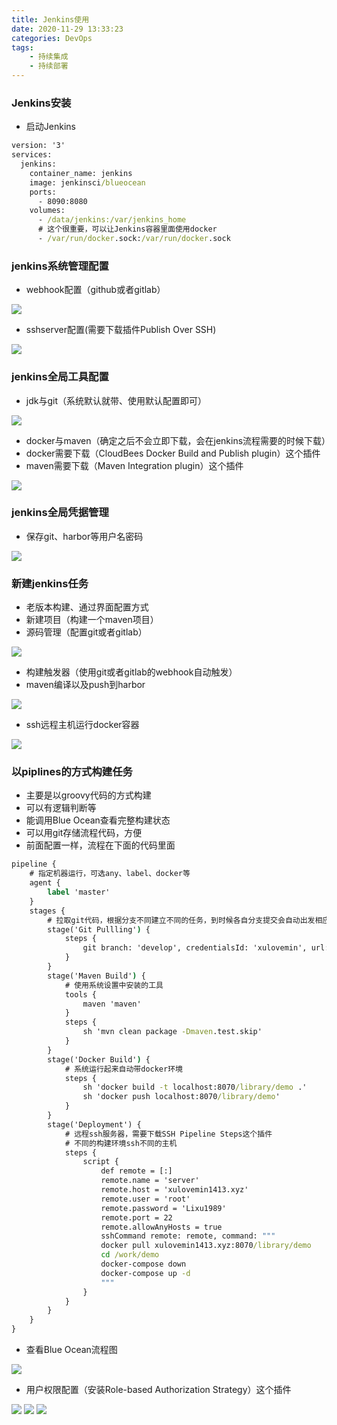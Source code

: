```yaml
---
title: Jenkins使用
date: 2020-11-29 13:33:23
categories: DevOps
tags:
    - 持续集成
    - 持续部署
---
```


### Jenkins安装

- 启动Jenkins
```cmd
version: '3'
services:
  jenkins:
    container_name: jenkins
    image: jenkinsci/blueocean
    ports:
      - 8090:8080
    volumes:
      - /data/jenkins:/var/jenkins_home
      # 这个很重要，可以让Jenkins容器里面使用docker
      - /var/run/docker.sock:/var/run/docker.sock 
```

### jenkins系统管理配置

- webhook配置（github或者gitlab）

![](./webhook.jpg)

- sshserver配置(需要下载插件Publish Over SSH)

![](./sshserver.jpg)

### jenkins全局工具配置

- jdk与git（系统默认就带、使用默认配置即可）

![](./jdk.jpg)
- docker与maven（确定之后不会立即下载，会在jenkins流程需要的时候下载）
- docker需要下载（CloudBees Docker Build and Publish plugin）这个插件
- maven需要下载（Maven Integration plugin）这个插件

![](./docker.jpg)

### jenkins全局凭据管理

- 保存git、harbor等用户名密码

![](./pingju.jpg)

### 新建jenkins任务

- 老版本构建、通过界面配置方式
- 新建项目（构建一个maven项目）
- 源码管理（配置git或者gitlab）

![](./git.jpg)
- 构建触发器（使用git或者gitlab的webhook自动触发）
- maven编译以及push到harbor

![](./maven.jpg)
- ssh远程主机运行docker容器

![](./sshrun.jpg)

### 以piplines的方式构建任务

- 主要是以groovy代码的方式构建
- 可以有逻辑判断等
- 能调用Blue Ocean查看完整构建状态
- 可以用git存储流程代码，方便
- 前面配置一样，流程在下面的代码里面

```cmd
pipeline {
    # 指定机器运行，可选any、label、docker等
    agent {
        label 'master'
    }
    stages {
        # 拉取git代码，根据分支不同建立不同的任务，到时候各自分支提交会自动出发相应的构建流程
        stage('Git Pullling') {
            steps {
                git branch: 'develop', credentialsId: 'xulovemin', url: 'https://github.com/xulovemin/demo.git'
            }
        }
        stage('Maven Build') {
            # 使用系统设置中安装的工具
            tools {
                maven 'maven'
            }
            steps {
                sh 'mvn clean package -Dmaven.test.skip'
            }
        }
        stage('Docker Build') {
            # 系统运行起来自动带docker环境
            steps {
                sh 'docker build -t localhost:8070/library/demo .'
                sh 'docker push localhost:8070/library/demo'
            }
        }
        stage('Deployment') {
            # 远程ssh服务器，需要下载SSH Pipeline Steps这个插件
            # 不同的构建环境ssh不同的主机
            steps {
                script {
                    def remote = [:]
                    remote.name = 'server'
                    remote.host = 'xulovemin1413.xyz'
                    remote.user = 'root'
                    remote.password = 'Lixu1989'
                    remote.port = 22
                    remote.allowAnyHosts = true
                    sshCommand remote: remote, command: """
                    docker pull xulovemin1413.xyz:8070/library/demo
                    cd /work/demo
                    docker-compose down
                    docker-compose up -d
                    """
                }
            }
        }
    }
}
```

- 查看Blue Ocean流程图

![](./blue.jpg)

- 用户权限配置（安装Role-based Authorization Strategy）这个插件

![](./role1.jpg)
![](./role2.jpg)
![](./role3.jpg)